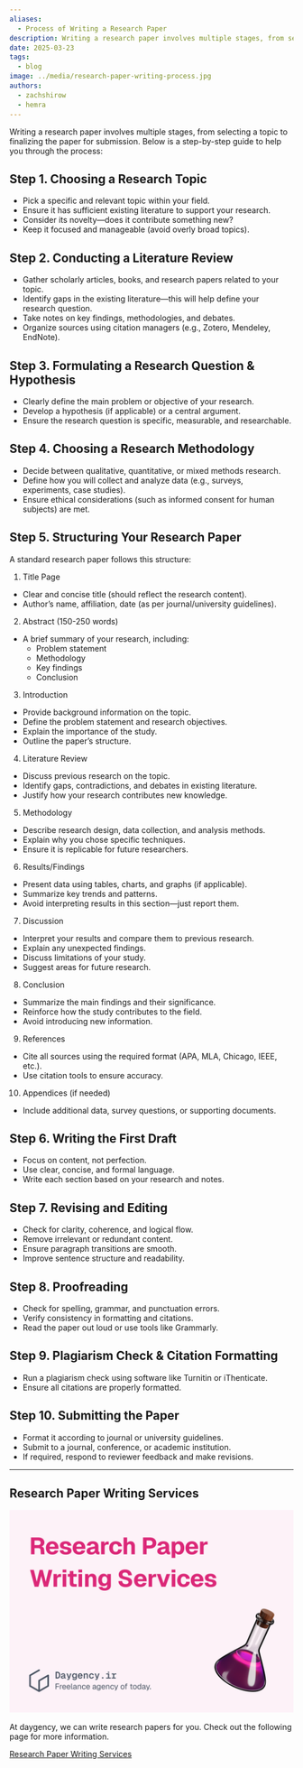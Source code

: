 ```yaml
---
aliases:
  - Process of Writing a Research Paper
description: Writing a research paper involves multiple stages, from selecting a topic to finalizing the paper for submission. Here we will go through each stage.
date: 2025-03-23
tags:
  - blog
image: ../media/research-paper-writing-process.jpg
authors:
  - zachshirow
  - hemra
---
```


Writing a research paper involves multiple stages, from selecting a topic to finalizing the paper for submission. Below is a step-by-step guide to help you through the process:

## Step 1. Choosing a Research Topic

- Pick a specific and relevant topic within your field.
- Ensure it has sufficient existing literature to support your research.
- Consider its novelty—does it contribute something new?
- Keep it focused and manageable (avoid overly broad topics).

## Step 2. Conducting a Literature Review

- Gather scholarly articles, books, and research papers related to your topic.
- Identify gaps in the existing literature—this will help define your research question.
- Take notes on key findings, methodologies, and debates.
- Organize sources using citation managers (e.g., Zotero, Mendeley, EndNote).

## Step 3. Formulating a Research Question & Hypothesis

- Clearly define the main problem or objective of your research.
- Develop a hypothesis (if applicable) or a central argument.
- Ensure the research question is specific, measurable, and researchable.

## Step 4. Choosing a Research Methodology

- Decide between qualitative, quantitative, or mixed methods research.
- Define how you will collect and analyze data (e.g., surveys, experiments, case studies).
- Ensure ethical considerations (such as informed consent for human subjects) are met.

## Step 5. Structuring Your Research Paper

A standard research paper follows this structure:

1) Title Page

- Clear and concise title (should reflect the research content).
- Author’s name, affiliation, date (as per journal/university guidelines).

2) Abstract (150-250 words)

- A brief summary of your research, including:
    - Problem statement
    - Methodology
    - Key findings
    - Conclusion

3) Introduction

- Provide background information on the topic.
- Define the problem statement and research objectives.
- Explain the importance of the study.
- Outline the paper’s structure.

4) Literature Review

- Discuss previous research on the topic.
- Identify gaps, contradictions, and debates in existing literature.
- Justify how your research contributes new knowledge.

5) Methodology

- Describe research design, data collection, and analysis methods.
- Explain why you chose specific techniques.
- Ensure it is replicable for future researchers.

6) Results/Findings

- Present data using tables, charts, and graphs (if applicable).
- Summarize key trends and patterns.
- Avoid interpreting results in this section—just report them.

7) Discussion

- Interpret your results and compare them to previous research.
- Explain any unexpected findings.
- Discuss limitations of your study.
- Suggest areas for future research.

8) Conclusion

- Summarize the main findings and their significance.
- Reinforce how the study contributes to the field.
- Avoid introducing new information.

9) References

- Cite all sources using the required format (APA, MLA, Chicago, IEEE, etc.).
- Use citation tools to ensure accuracy.

10) Appendices (if needed)

- Include additional data, survey questions, or supporting documents.

## Step 6. Writing the First Draft

- Focus on content, not perfection.
- Use clear, concise, and formal language.
- Write each section based on your research and notes.

## Step 7. Revising and Editing

- Check for clarity, coherence, and logical flow.
- Remove irrelevant or redundant content.
- Ensure paragraph transitions are smooth.
- Improve sentence structure and readability.

## Step 8. Proofreading

- Check for spelling, grammar, and punctuation errors.
- Verify consistency in formatting and citations.
- Read the paper out loud or use tools like Grammarly.

## Step 9. Plagiarism Check & Citation Formatting

- Run a plagiarism check using software like Turnitin or iThenticate.
- Ensure all citations are properly formatted.

## Step 10. Submitting the Paper

- Format it according to journal or university guidelines.
- Submit to a journal, conference, or academic institution.
- If required, respond to reviewer feedback and make revisions.

---

## Research Paper Writing Services

![research-paper-writing-services](../media/research-paper-writing-services.jpg)

At daygency, we can write research papers for you. Check out the following page for more information. 

[Research Paper Writing Services](../services/research-paper-writing-services.md)
